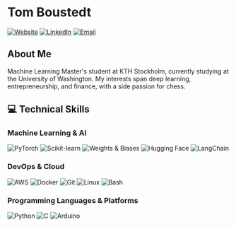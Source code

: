 # Tom Boustedt

[![Website](https://img.shields.io/badge/Website-tomboustedt.com-blue?style=flat-square)](https://tomboustedt.com)
[![LinkedIn](https://img.shields.io/badge/LinkedIn-tomboustedt-0077B5?style=flat-square&logo=linkedin)](https://www.linkedin.com/in/tomboustedt/)
[![Email](https://img.shields.io/badge/Email-boustedttom@gmail.com-D14836?style=flat-square&logo=gmail)](mailto:boustedttom@gmail.com)

## About Me

Machine Learning Master's student at KTH Stockholm, currently studying at the University of Washington. My interests span deep learning, entrepreneurship, and finance, with a side passion for chess.

## 💻 Technical Skills

### Machine Learning & AI

![PyTorch](https://img.shields.io/badge/PyTorch-EE4C2C?style=flat-square&logo=pytorch&logoColor=white)
![Scikit-learn](https://img.shields.io/badge/Scikit--learn-F7931E?style=flat-square&logo=scikit-learn&logoColor=white)
![Weights & Biases](https://img.shields.io/badge/Weights_&_Biases-FFBE00?style=flat-square&logo=WeightsAndBiases&logoColor=black)
![Hugging Face](https://img.shields.io/badge/Hugging_Face-FFD21F?style=flat-square&logo=huggingface&logoColor=black)
![LangChain](https://img.shields.io/badge/LangChain-000000?style=flat-square&logo=LangChain&logoColor=white)

### DevOps & Cloud

![AWS](https://img.shields.io/badge/AWS-232F3E?style=flat-square&logo=amazon-aws&logoColor=white)
![Docker](https://img.shields.io/badge/Docker-2496ED?style=flat-square&logo=docker&logoColor=white)
![Git](https://img.shields.io/badge/Git-F05032?style=flat-square&logo=git&logoColor=white)
![Linux](https://img.shields.io/badge/Linux-FCC624?style=flat-square&logo=linux&logoColor=black)
![Bash](https://img.shields.io/badge/Bash-4EAA25?style=flat-square&logo=gnu-bash&logoColor=white)

### Programming Languages & Platforms

![Python](https://img.shields.io/badge/Python-3776AB?style=flat-square&logo=python&logoColor=white)
![C](https://img.shields.io/badge/C-00599C?style=flat-square&logo=c&logoColor=white)
![Arduino](https://img.shields.io/badge/Arduino-00979D?style=flat-square&logo=arduino&logoColor=white)
